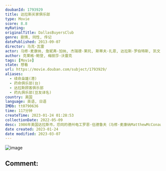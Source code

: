 ```yaml
---
doubanId: 1793929
title: 达拉斯买家俱乐部
type: Movie
score: 8.8
myRating: 
originalTitle: DallasBuyersClub
genre: 剧情, 同性, 传记
datePublished: 2013-09-07
director: 马克·瓦雷
actor: 马修·麦康纳, 詹妮弗·加纳, 杰瑞德·莱托, 斯蒂夫·扎恩, 达拉斯·罗伯特斯, 凯文·兰金, 丹尼斯·欧哈拉, 简·麦克尼尔, 格里芬·邓恩, 詹姆斯·杜蒙特, 朱丽叶·里夫斯, 斯蒂菲·格罗特, ·埃弗摩尔, 道格拉斯·, 迈克尔·奥尼尔, undefined, 布拉德福德·考克斯, 爱德华·, 唐娜·杜普兰提尔, 伊恩·卡塞尔伯里, 肖恩·博伊德, 斯科特·武田, 劳伦斯·特纳
author: 克莱格·鲍登, 梅丽莎·沃雷克
tags: [Movie]
state: 想看
url: https://movie.douban.com/subject/1793929/
aliases:
  - 续命枭雄(港)
  - 药命俱乐部(台)
  - 达拉斯顾客俱乐部
  - 药丸俱乐部(豆友译名)
country: 美国
language: 英语, 日语
IMDb: tt0790636
time: 117分钟
createTime: 2023-01-24 01:28:53
collectionDate: 2022-05-09
desc: 1986年美国达拉斯市，恐同的德州电工罗恩·伍德鲁夫（马修·麦康纳MatthewMcConaughey饰）发现自己患上“同志病”——艾滋，生命只剩30天。他使用的AZT（叠氮胸苷）是当时美国药管...
date created: 2023-01-24
date modified: 2023-03-07
---
```


![image](p2166160837.jpg)

Comment:
---
